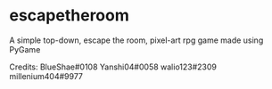 # escapetheroom
A simple top-down, escape the room, pixel-art rpg game made using PyGame 

Credits:
  BlueShae#0108
  Yanshi04#0058
  walio123#2309
  millenium404#9977
